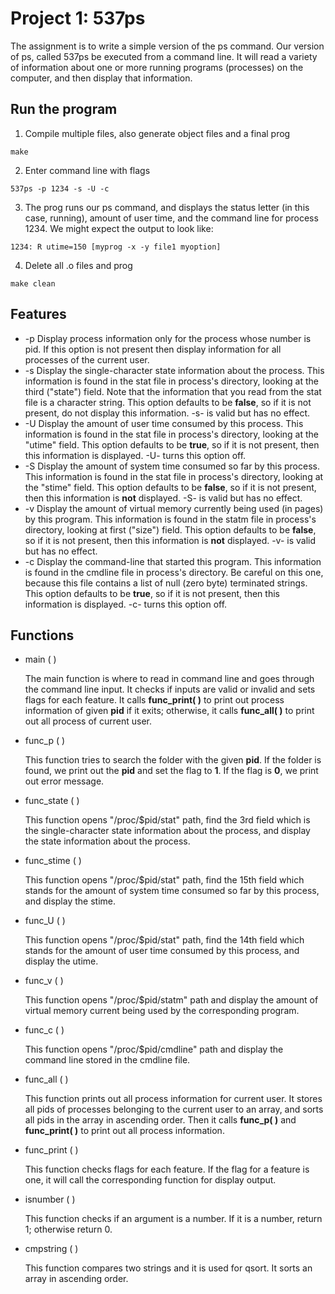 # Project 1: 537ps

The assignment is to write a simple version of the ps command. Our version of ps, called 537ps be executed from a command line. It will read a variety of information about one or more running programs (processes) on the computer, and then display that information.

## Run the program

1. Compile multiple files, also generate object files and a final prog

```
make
```

2. Enter command line with flags

```
537ps -p 1234 -s -U -c
```

3. The prog runs our ps command, and displays the status letter (in this case, running), amount of user time, and the command line for process 1234. We might expect the output to look like:

```
1234: R utime=150 [myprog -x -y file1 myoption]
```
4. Delete all .o files and prog

```
make clean
```

## Features

* -p <pid>
    Display process information only for the process whose number is pid. If this option is not present then display information for all processes of the current user.
* -s
    Display the single-character state information about the process. This information is found in the stat file in process's directory, looking at the third ("state") field. Note that the information that you read from the stat file is a character string. This option defaults to be **false**, so if it is not present, do not display this information. -s- is valid but has no effect.
* -U
    Display the amount of user time consumed by this process. This information is found in the stat file in process's directory, looking at the "utime" field. This option defaults to be **true**, so if it is not present, then this information is displayed. -U- turns this option off.
* -S
    Display the amount of system time consumed so far by this process. This information is found in the stat file in process's directory, looking at the "stime" field. This option defaults to be **false**, so if it is not present, then this information is **not** displayed. -S- is valid but has no effect.
* -v
    Display the amount of virtual memory currently being used (in pages) by this program. This information is found in the statm file in process's directory, looking at first ("size") field. This option defaults to be **false**, so if it is not present, then this information is **not** displayed. -v- is valid but has no effect.
* -c
    Display the command-line that started this program. This information is found in the cmdline file in process's directory. Be careful on this one, because this file contains a list of null (zero byte) terminated strings. This option defaults to be **true**, so if it is not present, then this information is displayed. -c- turns this option off.

## Functions

* main ( )

    The main function is where to read in command line and goes through the command line input. It checks if inputs are valid or invalid and sets flags for each feature. It calls **func_print( )** to print out process information of given **pid** if it exits; otherwise, it calls **func_all( )** to print out all process of current user.
    
* func_p ( )

    This function tries to search the folder with the given **pid**. If the folder is found, we print out the **pid** and set the flag to **1**. If the flag is **0**, we print out error message.

* func_state ( )

    This function opens "/proc/$pid/stat" path, find the 3rd field which is the single-character state information about the process,  and display the state information about the process.

* func_stime ( )

    This function opens "/proc/$pid/stat" path, find the 15th field which stands for the amount of system time consumed so far by this process, and display the stime.

* func_U ( )

    This function opens "/proc/$pid/stat" path, find the 14th field which stands for the amount of user time consumed by this process, and display the utime.

* func_v ( )

    This function opens "/proc/$pid/statm" path and display the amount of virtual memory current being used by the corresponding program.
    
* func_c ( )

    This function opens "/proc/$pid/cmdline" path and display the command line stored in the cmdline file.
    
* func_all ( )

    This function prints out all process information for current user. It stores all pids of processes belonging to the current user to an array, and sorts all pids in the array in ascending order. Then it calls **func_p( )** and **func_print( )** to print out all process information.

* func_print ( )

    This function checks flags for each feature. If the flag for a feature is one, it will call the corresponding function for display output.

* isnumber ( )

    This function checks if an argument is a number. If it is a number, return 1; otherwise return 0.

* cmpstring ( )

    This function compares two strings and it is used for qsort. It sorts an array in ascending order.

